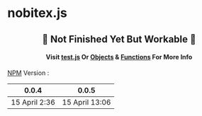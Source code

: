 # nobitex.js
<h2 align="center">🚧 Not Finished Yet But Workable
🚧</h2>
<h4 align="center">Visit <a href="https://github.com/hadiazt/nobitex.js/blob/main/index.test.js">test.js</a> Or <a href="https://github.com/hadiazt/nobitex.js/blob/main/Data/Objects.md">Objects</a> & <a href="https://github.com/hadiazt/nobitex.js/blob/main/Data/Functions.md">Functions</a> For More Info</h4>

<a href="https://www.npmjs.com/package/nobitex.js">NPM</a> Version :

 0.0.4 | 0.0.5
|:-------------:|:-------------:
15 April 2:36 | 15 April 13:06